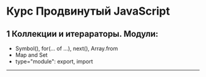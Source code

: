 # Курс Продвинутый JavaScript
## 1 Коллекции и итерараторы. Модули:
- Symbol(), for(… of …), next(), Array.from
- Map and Set
- type="module": export, import
***
